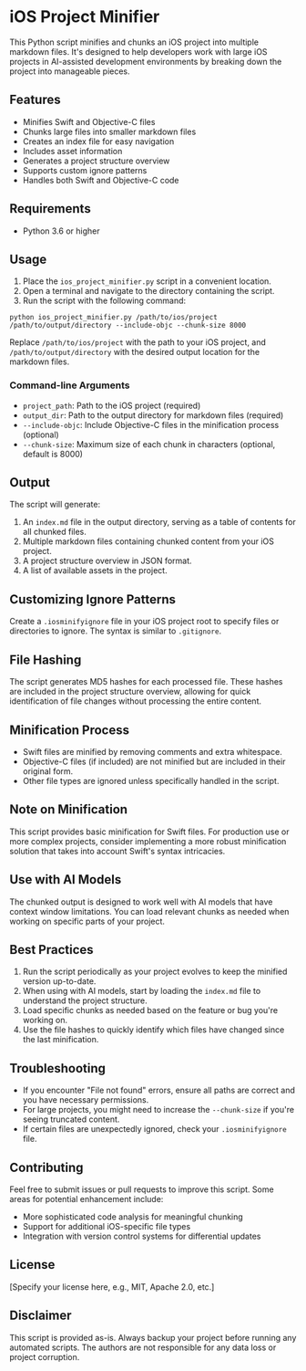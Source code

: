 # iOS Project Minifier

This Python script minifies and chunks an iOS project into multiple markdown files. It's designed to help developers work with large iOS projects in AI-assisted development environments by breaking down the project into manageable pieces.

## Features

- Minifies Swift and Objective-C files
- Chunks large files into smaller markdown files
- Creates an index file for easy navigation
- Includes asset information
- Generates a project structure overview
- Supports custom ignore patterns
- Handles both Swift and Objective-C code

## Requirements

- Python 3.6 or higher

## Usage

1. Place the `ios_project_minifier.py` script in a convenient location.
2. Open a terminal and navigate to the directory containing the script.
3. Run the script with the following command:

```
python ios_project_minifier.py /path/to/ios/project /path/to/output/directory --include-objc --chunk-size 8000
```

Replace `/path/to/ios/project` with the path to your iOS project, and `/path/to/output/directory` with the desired output location for the markdown files.

### Command-line Arguments

- `project_path`: Path to the iOS project (required)
- `output_dir`: Path to the output directory for markdown files (required)
- `--include-objc`: Include Objective-C files in the minification process (optional)
- `--chunk-size`: Maximum size of each chunk in characters (optional, default is 8000)

## Output

The script will generate:

1. An `index.md` file in the output directory, serving as a table of contents for all chunked files.
2. Multiple markdown files containing chunked content from your iOS project.
3. A project structure overview in JSON format.
4. A list of available assets in the project.

## Customizing Ignore Patterns

Create a `.iosminifyignore` file in your iOS project root to specify files or directories to ignore. The syntax is similar to `.gitignore`.

## File Hashing

The script generates MD5 hashes for each processed file. These hashes are included in the project structure overview, allowing for quick identification of file changes without processing the entire content.

## Minification Process

- Swift files are minified by removing comments and extra whitespace.
- Objective-C files (if included) are not minified but are included in their original form.
- Other file types are ignored unless specifically handled in the script.

## Note on Minification

This script provides basic minification for Swift files. For production use or more complex projects, consider implementing a more robust minification solution that takes into account Swift's syntax intricacies.

## Use with AI Models

The chunked output is designed to work well with AI models that have context window limitations. You can load relevant chunks as needed when working on specific parts of your project.

## Best Practices

1. Run the script periodically as your project evolves to keep the minified version up-to-date.
2. When using with AI models, start by loading the `index.md` file to understand the project structure.
3. Load specific chunks as needed based on the feature or bug you're working on.
4. Use the file hashes to quickly identify which files have changed since the last minification.

## Troubleshooting

- If you encounter "File not found" errors, ensure all paths are correct and you have necessary permissions.
- For large projects, you might need to increase the `--chunk-size` if you're seeing truncated content.
- If certain files are unexpectedly ignored, check your `.iosminifyignore` file.

## Contributing

Feel free to submit issues or pull requests to improve this script. Some areas for potential enhancement include:

- More sophisticated code analysis for meaningful chunking
- Support for additional iOS-specific file types
- Integration with version control systems for differential updates

## License

[Specify your license here, e.g., MIT, Apache 2.0, etc.]

## Disclaimer

This script is provided as-is. Always backup your project before running any automated scripts. The authors are not responsible for any data loss or project corruption.
